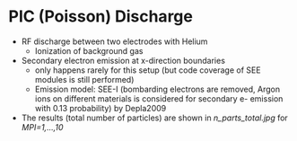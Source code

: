 # PIC (Poisson) Discharge
* RF discharge between two electrodes with Helium
    * Ionization of background gas
* Secondary electron emission at x-direction boundaries
    * only happens rarely for this setup (but code coverage of SEE modules is still performed)
    * Emission model: SEE-I (bombarding electrons are removed, Argon ions on different materials is considered for secondary e- emission with 0.13 probability) by Depla2009
* The results (total number of particles) are shown in *n_parts_total.jpg* for *MPI=1,...,10*
